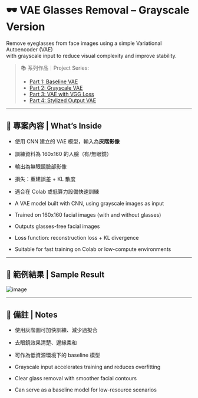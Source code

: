 # 🕶️ VAE Glasses Removal – Grayscale Version
Remove eyeglasses from face images using a simple Variational Autoencoder (VAE)  
with grayscale input to reduce visual complexity and improve stability.

> 📚 系列作品｜Project Series:
> - [Part 1: Baseline VAE](https://github.com/VanessaTsai0828/vae-glasses-v1-baseline)
> - [Part 2: Grayscale VAE](https://github.com/VanessaTsai0828/vae-glasses-v2-grayinput)
> - [Part 3: VAE with VGG Loss](https://github.com/VanessaTsai0828/vae-glasses-v3-vggloss)
> - [Part 4: Stylized Output VAE](https://github.com/VanessaTsai0828/vae-glasses-v4-stylized)

---

## 🧠 專案內容 | What’s Inside

- 使用 CNN 建立的 VAE 模型，輸入為**灰階影像**
- 訓練資料為 160x160 的人臉（有/無眼鏡）
- 輸出為無眼鏡臉部影像
- 損失：重建誤差 + KL 散度
- 適合在 Colab 或低算力設備快速訓練
  
- A VAE model built with CNN, using grayscale images as input
- Trained on 160x160 facial images (with and without glasses)
- Outputs glasses-free facial images
- Loss function: reconstruction loss + KL divergence
- Suitable for fast training on Colab or low-compute environments



---

## 📸 範例結果 | Sample Result
![image](https://github.com/user-attachments/assets/624121ac-b68a-4f67-8778-f496f877fe05)


---

## 📌 備註 | Notes

- 使用灰階圖可加快訓練、減少過擬合
- 去眼鏡效果清楚、邊緣柔和
- 可作為低資源環境下的 baseline 模型
  
- Grayscale input accelerates training and reduces overfitting
- Clear glass removal with smoother facial contours
- Can serve as a baseline model for low-resource scenarios




